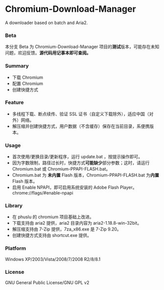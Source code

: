 ﻿Chromium-Download-Manager
=====
A downloader based on batch and Aria2.

### Beta
本分支 Beta 为 Chromium-Download-Manager 项目的**测试**版本，可能存在未知问题，欢迎反馈。**源代码用记事本即可查阅。**

### Summary
* 下载 Chromium
* 配置 Chromium
* 创建快捷方式

### Feature
* 多线程下载、断点续传、验证 SSL 证书（自定义下载除外），适应中国（对外）网络。
* 解压缩并创建快捷方式，用户数据（不含缓存）保存在当前目录，系便携版本。

### Usage
* 首次使用/更换目录/更新程序，运行 update.bat ，按提示操作即可。
* 因为字数限制，路径过长时，快捷方式**可能缺少**部分参数；这时，请运行 Chromium.bat 或 Chromium-PPAPI-FLASH.bat。
* Chromium.bat 为 **未内置** Flash 版本，Chromium-PPAPI-FLASH.bat 为**内置** Flash 版本。
* 启用 Enable NPAPI，即可启用系统安装的 Adobe Flash Player。chrome://flags/#enable-npapi

### Library
* 在 phuslu 的 chromium 项目基础上改进。
* 下载支持由 aria2 提供，aria2 目录内容为 aria2-1.18.8-win-32bit。
* 解压缩支持由 7-Zip 提供，7za_x86.exe 是 7-Zip 9.20。
* 创建快捷方式支持由 shortcut.exe 提供。

### Platform
Windows XP/2003/Vista/2008/7/2008 R2/8/8.1

### License
GNU General Public License/GNU GPL v2